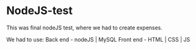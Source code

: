 # NodeJS-test
This was final nodeJS test, where we had to create expenses.

We had to use:
Back end - nodeJS | MySQL
Front end - HTML | CSS | JS
